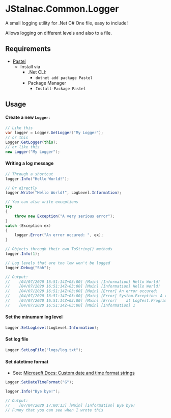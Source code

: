 # JStalnac.Common.Logger
A small logging utility for .Net C#
One file, easy to include!

Allows logging on different levels and also to a file.

## Requirements
 - [Pastel](https://www.nuget.org/packages/Pastel)
    - Install via 
        - .Net CLI:
            - `dotnet add package Pastel`
        - Package Manager
            - `Install-Package Pastel`

## Usage
#### Create a new `Logger`:
```cs
// Like this
var logger = Logger.GetLogger("My Logger");
// or this
Logger.GetLogger(this);
// or like this
new Logger("My Logger");
```

#### Writing a log message
```cs
// Through a shortcut
logger.Info("Hello World!");

// Or directly
logger.Write("Hello World!", LogLevel.Information);

// You can also write exceptions
try
{
    throw new Exception("A very serious error");
}
catch (Exception ex)
{
    logger.Error("An error occured: ", ex);
}

// Objects through their own ToString() methods
logger.Info(1);

// Log levels that are too low won't be logged
logger.Debug("Shh");

// Output:
//    [04/07/2020 16:51:14Z+03:00] [Main] [Information] Hello World!
//    [04/07/2020 16:51:14Z+03:00] [Main] [Information] Hello World!
//    [04/07/2020 16:51:14Z+03:00] [Main] [Error] An error occured:
//    [04/07/2020 16:51:14Z+03:00] [Main] [Error] System.Exception: A very serious error
//    [04/07/2020 16:51:14Z+03:00] [Main] [Error]    at LogTest.Program.Main(String[] args) in ...
//    [04/07/2020 16:51:14Z+03:00] [Main] [Information] 1
```

#### Set the minumum log level
```cs
Logger.SetLogLevel(LogLevel.Information);
```

#### Set log file
```cs
Logger.SetLogFile("logs/log.txt");
```

#### Set datetime format
- See: [Microsoft Docs: Custom date and time format strings](https://docs.microsoft.com/en-us/dotnet/standard/base-types/custom-date-and-time-format-strings)
```cs
Logger.SetDateTimeFormat("G");

logger.Info("Bye bye!");

// Output:
//    [07/04/2020 17:00:13] [Main] [Information] Bye bye!
// Funny that you can see when I wrote this
```
